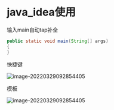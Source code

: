 # java_idea使用

输入main自动tap补全

```java
public static void main(String[] args)
{
}
```

快捷键

![image-20220329092854405](http://img.zimei.fun/202203290928501.png)

模板

![image-20220329092854405](http://img.zimei.fun/202203290929412.png)


